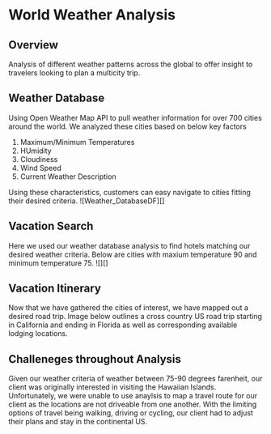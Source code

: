 # World Weather Analysis
## Overview
Analysis of different weather patterns across the global to offer insight to travelers looking to plan a multicity trip.

## Weather Database
Using Open Weather Map API to pull weather information for over 700 cities around the world.
We analyzed these cities based on below key factors
  1. Maximum/Minimum Temperatures
  2. HUmidity
  3. Cloudiness
  4. Wind Speed
  5. Current Weather Description

Using these characteristics, customers can easy navigate to cities fitting their desired criteria.
![Weather_DatabaseDF][]

## Vacation Search
Here we used our weather database analysis to find hotels matching our desired weather criteria.
Below are cities with maxium temperature 90 and minimum temperature 75.
![][]

## Vacation Itinerary
Now that we have gathered the cities of interest, we have mapped out a desired road trip.
Image below outlines a cross country US road trip starting in California and ending in Florida as well as corresponding available lodging locations.

## Challeneges throughout Analysis
Given our weather criteria of weather between 75-90 degrees farenheit, our client was originally interested in visiting the Hawaiian Islands. 
Unfortunately, we were unable to use anaylsis to map a travel route for our client as the locations are not driveable from one another.
With the limiting options of travel being walking, driving or cycling, our client had to adjust their plans and stay in the continental US.
